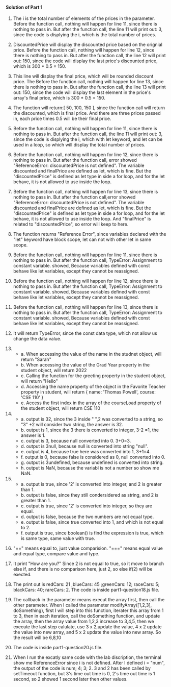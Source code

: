 #### Solution of Part 1 ####

1. The i is the total number of elements of the prices in the parameter. Before the function call, nothing will happen for line 11, since there is nothing to pass in. But after the function call, the line 11 will print out: 3, since the code is displying the i, which is the total number of prices.

1. DiscountedPrice will display the discounted price based on the orignial price. Before the function call, nothing will happen for line 12, since there is nothing to pass in. But after the function call, the line 12 will print out: 150, since the code will display the last price's discounted price, which is 300 * 0.5 = 150.

1. This line will display the final price, which will be rounded discount price. The Before the function call, nothing will happen for line 13, since there is nothing to pass in. But after the function call, the line 13 will print out: 150, since the code will display the last element in the price's array's final price, which is  300 * 0.5 = 150.

4. The function will return:[ 50, 100, 150 ], since the function call will return the discounted, which is final price. And there are three prices passed in, each price times 0.5 will be their final price.

5. Before the function call, nothing will happen for line 11, since there is nothing to pass in. But after the function call, the line 11 will print out: 3, since the code is displying the i, which with let keyword, and let can be used in a loop, so which will display the total number of prices.

6. Before the function call, nothing will happen for line 12, since there is nothing to pass in. But after the function call, error showed  "ReferenceError: discountedPrice is not defined". The variable discounted and finalPrice are defined as let, which is fine. But the "discountedPrice" is defined as let type in side a for loop, and for the let behave, it is not allowed to use inside the loop.  

7. Before the function call, nothing will happen for line 13, since there is nothing to pass in. But after the function call,error showed  "ReferenceError: discountedPrice is not defined". The variable discounted and finalPrice are defined as let, which is fine. But the "discountedPrice" is defined as let type in side a for loop, and for the let behave, it is not allowed to use inside the loop. And "finalPrice" is related to "discountedPrice", so error will keep to here. 

8. The function returns "Reference Error", since variables declared with the "let" keyword have block scope, let can not with other let in same scope.   

9. Before the function call, nothing will happen for line 11, since there is nothing to pass in. But after the function call, TypeError: Assignment to constant variable. showed, Because variables defined with const behave like let variables, except they cannot be reassigned.

10. Before the function call, nothing will happen for line 12, since there is nothing to pass in. But after the function call, TypeError: Assignment to constant variable. showed, Because variables defined with const behave like let variables, except they cannot be reassigned.

11. Before the function call, nothing will happen for line 13, since there is nothing to pass in. But after the function call, TypeError: Assignment to constant variable. showed, Because variables defined with const behave like let variables, except they cannot be reassigned.

12. It will return TypeError, since the const data type, which not allow us change the data value. 

13. - a. When accessing the value of the name in the studnet object, will return "Sarah"
    - b. When accessing the value of the Grad Year property in the student object, will return 2022
    - c. Calling the function for the greeting property in the student object, will return "Hello"
    - d. Accessing the name property of the object in the Favorite Teacher property in student, will return { name: 'Thomas Powell', course: 'CSE 110' }
    - e. Access the first index in the array of the courseLoad property of the student object, will return CSE 110
    
14. - a. output is 32, since the 3 inside " ",2 was converted to a string, so "3" +2 will consider two string, the answer is 32.
    - b. output is 1, since the 3 there is converted to integer, 3-2 =1, the answer is 1.
    - c. output is 3, because null converted into 0. 3+0=3.
    - d. output is 3null, because null is converted into string "null".
    - e. output is 4, because true here was converted into 1, 3+1=4.
    - f. output is 0, because false is considered as 0, null converted into 0.
    - g. output is 3undefined, because undefined is converted into string.
    - h. output is NaN, because the variabl is not a number so show me NaN. 
    
15. - a. output is true, since '2' is converted into integer, and 2 is greater than 1.
    - b. output is false, since they still condersidered as string, and 2 is greater than 1.
    - c. output is true, since '2' is converted into integer, so they are equal.
    - d. output is false, because the two numbers are not equal type.
    - e. output is false, since true converted into 1, and which is not equal to 2.
    - f. output is true, since boolean() is find the expression is true, which is same type, same value with true. 
    
16.  "==" means equal to, just value comparision. "===" means equal value and equal type, compare value and type.

17. It print "How are you?" Since 2 is not equal to true, so it move to branch else if, and there is no comparison here, just 2, so else if(2) will be exected. 

18. The print out is redCars: 21 ;blueCars: 45 ;greenCars: 12; raceCars: 5; blackCars: 40; rareCars: 2. The code is inside part1-question18.js file.

19. The callback in the parameter means execut the array first, then call the other parameter. When I called the parameter modifyArray([1,2,3], doSomething), first I will step into this function, iterater this array from 1 to 3, then in each iteration, call the doSomething function, and update the array, then the array value from 1,2,3 increase to 3,4,5, then we execute the last step calulate, use 3 x 2,update the value, 4 x 2 update the value into new array, and 5 x 2 update the value into new array. So the result will be 6,8,10

20. The code is inside part1-question20.js file.

21. When I run the excatly same code with the lab discription, the terminal show me ReferenceError since i is not defined. After I defined i = "num", the output of the code is num; 4; 3; 2. 3 and 2 has been called by setTimeout function, but 3's time out time is 0, 2's time out time is 1 second, so 2 showed 1 second later then other values.


